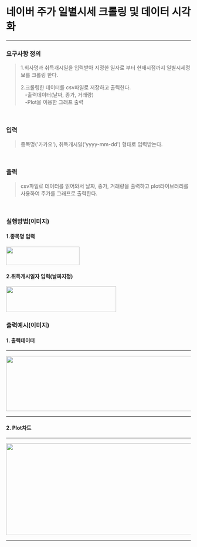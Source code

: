 # 네이버 주가 일별시세 크롤링 및 데이터 시각화
___
### 요구사항 정의
>1.회사명과 취득개시일을 입력받아 지정한 일자로 부터 현재시점까지 일별시세정보를 크롤링 한다.<br>
> 
>2.크롤링한 데이터를 csv파일로 저장하고 출력한다.<br>
&nbsp;&nbsp;&nbsp;-출력데이터(날짜, 종가, 거래량)<br>
&nbsp;&nbsp;&nbsp;-Plot을 이용한 그래프 출력
<br>


### 입력
>종목명('카카오'), 취득개시일('yyyy-mm-dd') 형태로 입력받는다.

<br>

### 출력
>csv파일로 데이터를 읽어와서 날짜, 종가, 거래량을 출력하고 plot라이브러리를 사용하여 주가를 그래프로 출력한다.

<br>

### 실행방법(이미지)
#### 1.종목명 입력

<img src="../../Desktop/입력(종목명).jpg" width="200" height="50"/>

#### 2.취득개시일자 입력(날짜지정)

<img src="../../Desktop/입력(날짜지정).jpg" width="300" height="70"/>

<br>

### 출력예시(이미지)
#### 1. 출력데이터

---

<img src="../../Desktop/데이터출력값.jpg" width="800" height="150"/>

----
#### 2. Plot차트

---
<img src="../../Desktop/plot그래프.jpg" width="800" height="250"/>

---